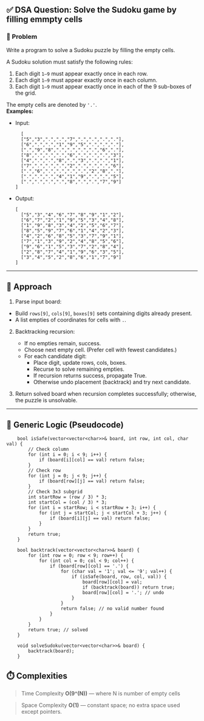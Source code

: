 ## ✅ DSA Question: Solve the Sudoku game by filling emmpty cells

### 🧠 Problem  
Write a program to solve a Sudoku puzzle by filling the empty cells.  

A Sudoku solution must satisfy the following rules:  
1. Each digit `1–9` must appear exactly once in each row.  
2. Each digit `1–9` must appear exactly once in each column.  
3. Each digit `1–9` must appear exactly once in each of the 9 sub-boxes of the grid.  

The empty cells are denoted by `'.'`.  
**Examples:**  
- Input:
  ```
    [
    ["5","3",".",".","7",".",".",".","."],
    ["6",".",".","1","9","5",".",".","."],
    [".","9","8",".",".",".",".","6","."],
    ["8",".",".",".","6",".",".",".","3"],
    ["4",".",".","8",".","3",".",".","1"],
    ["7",".",".",".","2",".",".",".","6"],
    [".","6",".",".",".",".","2","8","."],
    [".",".",".","4","1","9",".",".","5"],
    [".",".",".",".","8",".",".","7","9"]
  ]
  ```
- Output:
  ```
  [
    ["5","3","4","6","7","8","9","1","2"],
    ["6","7","2","1","9","5","3","4","8"],
    ["1","9","8","3","4","2","5","6","7"],
    ["8","5","9","7","6","1","4","2","3"],
    ["4","2","6","8","5","3","7","9","1"],
    ["7","1","3","9","2","4","8","5","6"],
    ["9","6","1","5","3","7","2","8","4"],
    ["2","8","7","4","1","9","6","3","5"],
    ["3","4","5","2","8","6","1","7","9"]
  ]
  ```

---

## 🧭 Approach

1.  Parse input board:  
   - Build `rows[9]`, `cols[9]`, `boxes[9]` sets containing digits already present.  
   - A list empties of coordinates for cells with `.`.

2. Backtracking recursion:  
   - If no empties remain, success.
   - Choose next empty cell. (Prefer cell with fewest candidates.)
   - For each candidate digit:
      - Place digit, update rows, cols, boxes.
      - Recurse to solve remaining empties.
      - If recursion returns success, propagate True.
      - Otherwise undo placement (backtrack) and try next candidate.
        
3. Return solved board when recursion completes successfully; otherwise, the puzzle is unsolvable.
---

## 🔁 Generic Logic (Pseudocode)
```plaintext
    bool isSafe(vector<vector<char>>& board, int row, int col, char val) {
        // Check column
        for (int i = 0; i < 9; i++) {
            if (board[i][col] == val) return false;
        }
        // Check row
        for (int j = 0; j < 9; j++) {
            if (board[row][j] == val) return false;
        }
        // Check 3x3 subgrid
        int startRow = (row / 3) * 3;
        int startCol = (col / 3) * 3;
        for (int i = startRow; i < startRow + 3; i++) {
            for (int j = startCol; j < startCol + 3; j++) {
                if (board[i][j] == val) return false;
            }
        }
        return true;
    }

    bool backtrack(vector<vector<char>>& board) {
        for (int row = 0; row < 9; row++) {
            for (int col = 0; col < 9; col++) {
                if (board[row][col] == '.') {
                    for (char val = '1'; val <= '9'; val++) {
                        if (isSafe(board, row, col, val)) {
                            board[row][col] = val;
                            if (backtrack(board)) return true;
                            board[row][col] = '.'; // undo
                        }
                    }
                    return false; // no valid number found
                }
            }
        }
        return true; // solved
    }

    void solveSudoku(vector<vector<char>>& board) {
        backtrack(board);
    }
```

## ⏱️ Complexities
 > Time Complexity
**O(9^(N))** — where N is number of empty cells

> Space Complexity
**O(1)** — constant space; no extra space used except pointers.



